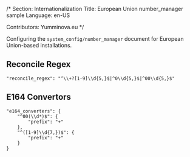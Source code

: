/*
Section: Internationalization
Title: European Union number_manager sample
Language: en-US

Contributors:
    Yumminova.eu
*/

Configuring the `system_config/number_manager` document for European Union-based installations.

## Reconcile Regex

    "reconcile_regex": "^\\+?[1-9]\\d{5,}$|^0\\d{5,}$|^00\\d{5,}$"

## E164 Convertors

    "e164_converters": {
        "^00(\\d*)$": {
            "prefix": "+"
        },
        "^([1-9]\\d{7,})$": {
            "prefix": "+"
        }
    }
